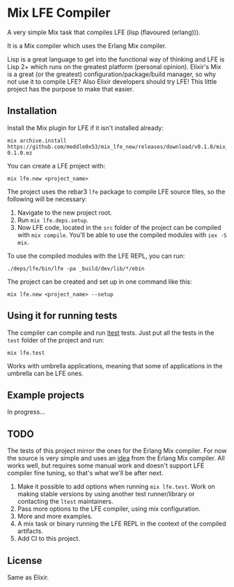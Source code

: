 # Mix LFE Compiler

A very simple Mix task that compiles LFE (lisp (flavoured (erlang))).

It is a Mix compiler which uses the Erlang Mix compiler.

Lisp is a great language to get into the functional way of thinking and LFE is Lisp 2+ which runs on the greatest platform (personal opinion).
Elixir's Mix is a great (or the greatest) configuration/package/build manager, so why not use it to compile LFE?
Also Elixir developers should try LFE! This little project has the purpose to make that easier.

## Installation

Install the Mix plugin for LFE if it isn't installed already:

```
mix archive.install https://github.com/meddle0x53/mix_lfe_new/releases/download/v0.1.0/mix_lfe_new-0.1.0.ez
```

You can create a LFE project with:

```
mix lfe.new <project_name>
```

The project uses the rebar3 `lfe` package to compile LFE source files, so the following will be necessary:

1. Navigate to the new project root.
2. Run `mix lfe.deps.setup`.
3. Now LFE code, located in the `src` folder of the project can be compiled with `mix compile`. You'll be able to use the compiled modules with `iex -S mix`.

To use the compiled modules with the LFE REPL, you can run:

```
./deps/lfe/bin/lfe -pa _build/dev/lib/*/ebin
```

The project can be created and set up in one command like this:

```
mix lfe.new <project_name> --setup
```

## Using it for running tests

The compiler can compile and run [ltest](https://github.com/lfex/ltest) tests.
Just put all the tests in the `test` folder of the project and run:

```
mix lfe.test
```

Works with umbrella applications, meaning that some of applications in the umbrella can be LFE ones.

## Example projects

In progress...

## TODO

The tests of this project mirror the ones for the Erlang Mix compiler.
For now the source is very simple and uses  an [idea](https://github.com/elixir-lang/elixir/blob/e1c903a5956e4cb9075f0aac00638145788b0da4/lib/mix/lib/mix/compilers/erlang.ex#L20) from the Erlang Mix compiler.
All works well, but requires some manual work and doesn't support LFE compiler fine tuning, so that's what we'll be after next.

1. Make it possible to add options when running `mix lfe.test`. Work on making stable versions by using another test runner/library or contacting the `ltest` maintainers.
2. Pass more options to the LFE compiler, using mix configuration.
3. More and more examples.
4. A mix task or binary running the LFE REPL in the context of the compiled artifacts.
5. Add CI to this project.

## License

Same as Elixir.
